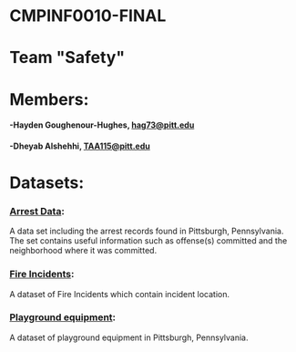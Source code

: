 # CMPINF0010-FINAL

# Team "Safety"

# Members:

#### -Hayden Goughenour-Hughes, hag73@pitt.edu

#### -Dheyab Alshehhi, TAA115@pitt.edu

# Datasets:

### [Arrest Data](https://data.wprdc.org/dataset/arrest-data/resource/e03a89dd-134a-4ee8-a2bd-62c40aeebc6f):

A data set including the arrest records found in Pittsburgh, Pennsylvania. The set contains useful information such as offense(s) committed and the neighborhood where it was committed.

### [Fire Incidents](https://data.wprdc.org/dataset/fire-incidents-in-city-of-pittsburgh/resource/8d76ac6b-5ae8-4428-82a4-043130d17b02):

A dataset of Fire Incidents which contain incident location.

### [Playground equipment](https://data.wprdc.org/dataset/playground-equipment/resource/e39ef76e-0a11-47c8-a86f-a37f55db7a2b):

A dataset of playground equipment in Pittsburgh, Pennsylvania.
